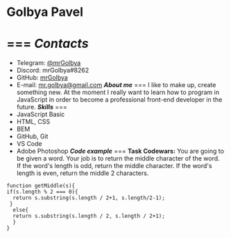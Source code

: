 # Golbya Pavel
===
***Contacts***
===
- Telegram: [@mrGolbya](https://t.me/mrGolbya)
- Discord: mrGolbya#8262
- GitHub: [mrGolbya](https://github.com/mrGolbya)
- E-mail: mr.golbya@gmail.com
***About me***
===
I like to make up, create something new. At the moment I really want to learn how to program in JavaScript in order to become a professional front-end developer in the future.
***Skills***
===
- JavaScript Basic
- HTML, CSS
- BEM
- GitHub, Git
- VS Code
- Adobe Photoshop
***Code example***
===
**Task Codewars:** You are going to be given a word. Your job is to return the middle character of the word. If the word's length is odd, return the middle character. If the word's length is even, return the middle 2 characters.  
```
function getMiddle(s){
if(s.length % 2 === 0){
  return s.substring(s.length / 2+1, s.length/2-1);
 }
  else{
  return s.substring(s.length / 2, s.length / 2+1); 
  } 
}
```